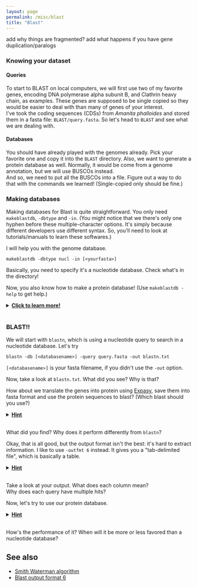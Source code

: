 ```yaml
---
layout: page
permalink: /misc/blast
title: "Blast"
---
```


add why things are fragmented?
add what happens if you have gene duplication/paralogs

### Knowing your dataset
#### Queries

To start to BLAST on local computers, we will first use two of my favorite genes, encoding DNA polymerase alpha subunit B, and Clathrin heavy chain, as examples. These genes are supposed to be single copied so they would be easier to deal with than many of genes of your interest.  
I've took the coding sequences (CDSs) from <i>Amanita phalloides</i> and stored them in a fasta file: `BLAST/query.fasta`.
So let's head to `BLAST` and see what we are dealing with.

#### Databases

You should have already played with the genomes already. Pick your favorite one and copy it into the `BLAST` directory. Also, we want to generate a protein database as well. Normally, it would be come from a genome annotation, but we will use BUSCOs instead.  
And so, we need to put all the BUSCOs into a file. Figure out a way to do that with the commands we learned! (Single-copied only should be fine.)

### Making databases

Making databases for Blast is quite straightforward. You only need `makeblastdb`, `-dbtype` and `-in`. (You might notice that we there's only one hyphen before these multiple-character options. It's simply because different developers use different syntax. So, you'll need to look at tutorials/manuals to learn these softwares.)

I will help you with the genome database.

```
makeblastdb -dbtype nucl -in [<yourfasta>]
```

Basically, you need to specify it's a nucleotide database. Check what's in the directory!

Now, you also know how to make a protein database! (Use `makeblastdb -help` to get help.) 

<details>
  <summary><b><u>Click to learn more!</u></b></summary>
  It is worth noting that you can change output database name with <code>-out</code>. It is useful when you want to build a database for a fasta from a different folder. For example,
  <pre>makeblastdb -dbtype nucl -in somedir/somefasta -out XXX  </pre>
</details>
<br/>

### BLAST!!

We will start with `blastn`, which is using a nucleotide query to search in a nucleotide database. Let's try 

```
blastn -db [<databasename>] -query query.fasta -out blastn.txt
```

`[<databasename>]` is your fasta filename, if you didn't use the `-out` option.

Now, take a look at `blastn.txt`. What did you see? Why is that?

How about we translate the genes into protein using [Expasy](https://web.expasy.org/translate/), save them into fasta format and use the protein sequences to blast? (Which blast should you use?)

<details>
  <summary><b><u>Hint</u></b></summary>
  <pre>tblastn -db [&lt;databasename&gt;] -query [&lt;proteinfasta&gt;] -out tblastn.txt  </pre>
</details>
<br/>

What did you find? Why does it perform differently from `blastn`?

Okay, that is all good, but the output format isn't the best: it's hard to extract information. I like to use `-outfmt 6` instead. It gives you a "tab-delimited file", which is basically a table.

<details>
  <summary><b><u>Hint</u></b></summary>
  <pre>tblastn -db [&lt;databasename&gt;] -query [&lt;proteinfasta&gt;] -outfmt 6 -out tblastn-fmt6.txt  </pre>
</details>
<br/>

Take a look at your output. What does each column mean?  
Why does each query have multiple hits?

Now, let's try to use our protein database. 

<details>
  <summary><b><u>Hint</u></b></summary>
  <pre>blastp -db [&lt;databasename&gt;] -query [&lt;proteinfasta&gt;] -outfmt 6 -out blastp-fmt6.txt  </pre>
</details>
<br/>

How's the performance of it? When will it be more or less favored than a nucleotide database?


## See also
- [Smith Waterman algorithm](https://en.wikipedia.org/wiki/Smith%E2%80%93Waterman_algorithm)
- [Blast output format 6](https://www.metagenomics.wiki/tools/blast/blastn-output-format-6)
